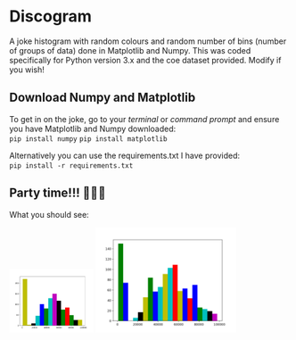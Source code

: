 # Discogram
A joke histogram with random colours and random number of bins (number of groups of data) done in Matplotlib and Numpy. This was coded specifically for Python version 3.x and the coe dataset provided. Modify if you wish!

## Download Numpy and Matplotlib
To get in on the joke, go to your _terminal_ or _command prompt_ and ensure you have Matplotlib and Numpy downloaded:  
`pip install numpy`
`pip install matplotlib`

Alternatively you can use the requirements.txt I have provided:  
`pip install -r requirements.txt`

## Party time!!! 🕺🕺🕺
What you should see:

<img src="Assets/Images/Example.png" width=30% style="float=left;">
<img src="Assets/Images/Example2.png" width=50% style="float=right;">
   




